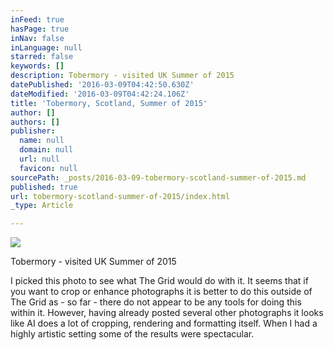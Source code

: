 ```yaml
---
inFeed: true
hasPage: true
inNav: false
inLanguage: null
starred: false
keywords: []
description: Tobermory - visited UK Summer of 2015
datePublished: '2016-03-09T04:42:50.630Z'
dateModified: '2016-03-09T04:42:24.106Z'
title: 'Tobermory, Scotland, Summer of 2015'
author: []
authors: []
publisher:
  name: null
  domain: null
  url: null
  favicon: null
sourcePath: _posts/2016-03-09-tobermory-scotland-summer-of-2015.md
published: true
url: tobermory-scotland-summer-of-2015/index.html
_type: Article

---
```

![](https://the-grid-user-content.s3-us-west-2.amazonaws.com/f3d12dd4-770e-4534-aea0-8c09f9c138a7.jpg)

Tobermory - visited UK Summer of 2015

I picked this photo to see what The Grid would do with it. It seems that if you want to crop or enhance photographs it is better to do this outside of The Grid as - so far - there do not appear to be any tools for doing this within it. However, having already posted several other photographs it looks like AI does a lot of cropping, rendering and formatting itself. When I had a highly artistic setting some of the results were spectacular.